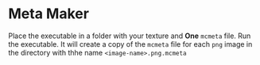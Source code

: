 # Meta Maker

Place the executable in a folder with your texture and **One** `mcmeta` file.
Run the executable.
It will create a copy of the `mcmeta` file for each `png` image in the directory with thhe name `<image-name>.png.mcmeta`
